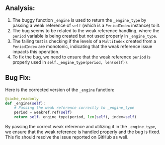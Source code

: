 ## Analysis:
1. The buggy function `_engine` is used to return the `_engine_type` by passing a weak reference of `self` (which is a `PeriodIndex` instance) to it.
2. The bug seems to be related to the weak reference handling, where the `period` variable is being created but not used properly in `_engine_type`.
3. The failing test is checking if the levels of a `MultiIndex` created from a `PeriodIndex` are monotonic, indicating that the weak reference issue impacts this operation.
4. To fix the bug, we need to ensure that the weak reference `period` is properly used in `self._engine_type(period, len(self))`.

## Bug Fix:
Here is the corrected version of the `_engine` function:

```python
@cache_readonly
def _engine(self):
    # Passing the weak reference correctly to _engine_type
    period = weakref.ref(self)
    return self._engine_type(period, len(self), index=self)
```

By passing the correct weak reference and utilizing it in the `_engine_type`, we ensure that the weak reference is handled properly and the bug is fixed. This fix should resolve the issue reported on GitHub as well.